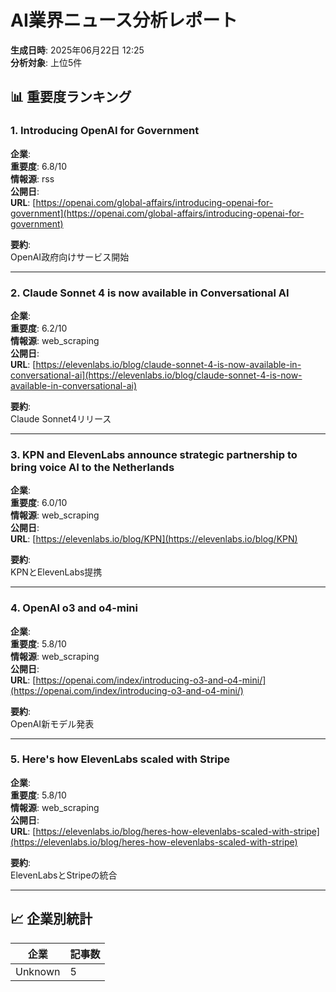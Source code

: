 # AI業界ニュース分析レポート

**生成日時**: 2025年06月22日 12:25  
**分析対象**: 上位5件

## 📊 重要度ランキング

### 1. Introducing OpenAI for Government

**企業**:   
**重要度**: 6.8/10  
**情報源**: rss  
**公開日**:   
**URL**: [https://openai.com/global-affairs/introducing-openai-for-government](https://openai.com/global-affairs/introducing-openai-for-government)

**要約**:  
OpenAI政府向けサービス開始

---

### 2. Claude Sonnet 4 is now available in Conversational AI

**企業**:   
**重要度**: 6.2/10  
**情報源**: web_scraping  
**公開日**:   
**URL**: [https://elevenlabs.io/blog/claude-sonnet-4-is-now-available-in-conversational-ai](https://elevenlabs.io/blog/claude-sonnet-4-is-now-available-in-conversational-ai)

**要約**:  
Claude Sonnet4リリース

---

### 3. KPN and ElevenLabs announce strategic partnership to bring voice AI to the Netherlands

**企業**:   
**重要度**: 6.0/10  
**情報源**: web_scraping  
**公開日**:   
**URL**: [https://elevenlabs.io/blog/KPN](https://elevenlabs.io/blog/KPN)

**要約**:  
KPNとElevenLabs提携

---

### 4. OpenAI o3 and o4-mini

**企業**:   
**重要度**: 5.8/10  
**情報源**: web_scraping  
**公開日**:   
**URL**: [https://openai.com/index/introducing-o3-and-o4-mini/](https://openai.com/index/introducing-o3-and-o4-mini/)

**要約**:  
OpenAI新モデル発表

---

### 5. Here's how ElevenLabs scaled with Stripe

**企業**:   
**重要度**: 5.8/10  
**情報源**: web_scraping  
**公開日**:   
**URL**: [https://elevenlabs.io/blog/heres-how-elevenlabs-scaled-with-stripe](https://elevenlabs.io/blog/heres-how-elevenlabs-scaled-with-stripe)

**要約**:  
ElevenLabsとStripeの統合

---

## 📈 企業別統計

| 企業 | 記事数 |
|------|--------|
| Unknown | 5 |
